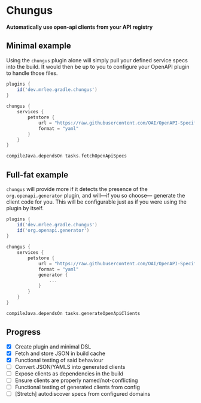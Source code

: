 # Chungus

**Automatically use open-api clients from your API registry**

## Minimal example

Using the `chungus` plugin alone will simply pull your defined service specs into
the build. It would then be up to you to configure your OpenAPI plugin to handle those
files.

```gradle
plugins {
    id('dev.mrlee.gradle.chungus')
}
            
chungus {
    services {
        petstore {
            url = "https://raw.githubusercontent.com/OAI/OpenAPI-Specification/master/examples/v3.0/petstore.yaml"
            format = "yaml"
        }
    }
}

compileJava.dependsOn tasks.fetchOpenApiSpecs
```

## Full-fat example

`chungus` will provide more if it detects the presence of the `org.openapi.generator` plugin, and will—if you so choose—
generate the client code for you. This will be configurable just as if you were using the plugin by itself.

```gradle
plugins {
    id('dev.mrlee.gradle.chungus')
    id('org.openapi.generator')
}
            
chungus {
    services {
        petstore {
            url = "https://raw.githubusercontent.com/OAI/OpenAPI-Specification/master/examples/v3.0/petstore.yaml"
            format = "yaml"
            generator {
                ...
            }
        }
    }
}

compileJava.dependsOn tasks.generateOpenApiClients
```

## Progress

- [x] Create plugin and minimal DSL
- [x] Fetch and store JSON in build cache
- [x] Functional testing of said behaviour
- [ ] Convert JSON/YAMLS into generated clients
- [ ] Expose clients as dependencies in the build
- [ ] Ensure clients are properly named/not-conflicting
- [ ] Functional testing of generated clients from config
- [ ] [Stretch] autodiscover specs from configured domains
